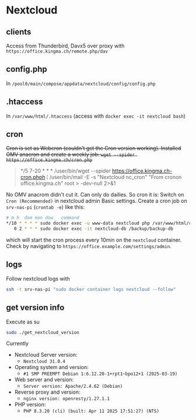 # Nextcloud

## clients

Access from Thunderbird, Davx5 over proxy with `https://office.kingma.ch/remote.php/dav`

## config.php

In `/pool0/main/compose/appdata/nextcloud/config/config.php`

## .htaccess

In `/var/www/html/.htaccess` (access with `docker exec -it nextcloud bash`)

## cron

~~Cron is set as Webcron (couldn't get the Cron version working). Installed OMV anacron and create a weekly job: `wget --spider https://office.kingma.ch/cron.php`~~

> */5 7-20 * * * /user/bin/wget --spider https://office.kingma.ch-cron.phph ¦ /user/bin/mail -E -s "Nextcloud nc_cron" "From cronon office.kingma.ch" root > -dev-null 2>&1

No OMV anacrom didn't cut it. Can only do dailies. So cron it is:
Switch on `Cron (Recommended)` in nextcloud admin Basic settings. Create a cron job on `srv-nas-pi` (`crontab -e`) like this:

```sh
# m h  dom mon dow   command
*/10 * * * * sudo docker exec -u www-data nextcloud php /var/www/html/cron.php
   0 2 * * * sudo docker exec -it nextcloud-db /backup/backup-db
```
which will start the cron process every 10min on the `nextcloud` container. Check by navigating to `https://office.example.com/settings/admin`.


## logs

Follow nextcloud logs with

```sh
ssh -t srv-nas-pi "sudo docker container logs nextcloud --follow"
```


## get version info

Execute as su

```sh
sudo ./get_nextcloud_version
```

Currently

* Nextcloud Server version:
  - `Nextcloud 31.0.4`  
* Operating system and version:
  - `#1 SMP PREEMPT Debian 1:6.12.20-1+rpt1~bpo12+1 (2025-03-19)`
* Web server and version:
  - `Server version: Apache/2.4.62 (Debian)`
* Reverse proxy and version:
  - `nginx version: openresty/1.27.1.1`
* PHP version:
  - `PHP 8.3.20 (cli) (built: Apr 11 2025 17:51:27) (NTS)`
